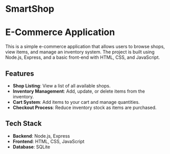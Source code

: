 # SmartShop
# E-Commerce Application

This is a simple e-commerce application that allows users to browse shops, view items, and manage an inventory system. The project is built using Node.js, Express, and a basic front-end with HTML, CSS, and JavaScript.

## Features

- **Shop Listing**: View a list of all available shops.
- **Inventory Management**: Add, update, or delete items from the inventory.
- **Cart System**: Add items to your cart and manage quantities.
- **Checkout Process**: Reduce inventory stock as items are purchased.

## Tech Stack

- **Backend**: Node.js, Express
- **Frontend**: HTML, CSS, JavaScript
- **Database**: SQLite
